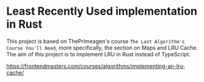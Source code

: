 # Least Recently Used implementation in Rust

This project is based on ThePrimeagen's course `The Last Algorithm's Course You'll Need`, more specifically, the section on Maps and LRU Cache. The aim of this project is to implement LRU in Rust instead of TypeScript.

https://frontendmasters.com/courses/algorithms/implementing-an-lru-cache/
